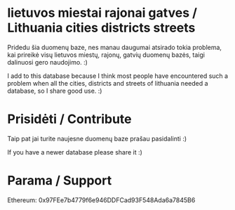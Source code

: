 # lietuvos miestai rajonai gatves / Lithuania cities districts streets

Pridedu šia duomenų baze, nes manau daugumai atsirado tokia problema, kai prireikė visų lietuvos miestų, rajonų, gatvių duomenų bazės, taigi dalinuosi gero naudojimo. :)

I add to this database because I think most people have encountered such a problem when all the cities, districts and streets of lithuania needed a database, so I share good use. :)

# Prisidėti / Contribute

Taip pat jai turite naujesne duomenų baze prašau pasidalinti :)

If you have a newer database please share it :)

# Parama / Support

Ethereum: 0x97FEe7b4779f6e946DDFCad93F548Ada6a7845B6
